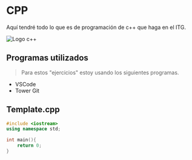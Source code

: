 # CPP

Aquí tendré todo lo que es de programación de c++ que haga en el ITG.

![Logo c++](https://upload.wikimedia.org/wikipedia/commons/1/18/ISO_C%2B%2B_Logo.svg "C++")

## Programas utilizados

> Para estos "ejercicios" estoy usando los siguientes programas.

* VSCode
* Tower Git

## Template.cpp

```cpp
#include <iostream>
using namespace std;

int main(){
    return 0;
}
```